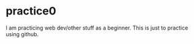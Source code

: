 # practice0
I am practicing web dev/other stuff as a beginner. This is just to practice using github.
